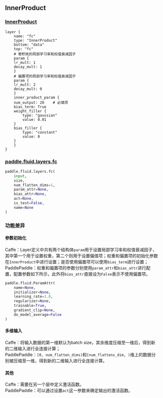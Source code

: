 ## InnerProduct
### [InnerProduct](http://caffe.berkeleyvision.org/tutorial/layers/innerproduct.html)
```
layer {
    name: "fc"
    type: "InnerProduct"
    bottom: "data"
    top: "fc"
    # 卷积核的局部学习率和权值衰减因子
    param {
	lr_mult: 1
	decay_mult: 1
    }
    # 偏置项的局部学习率和权值衰减因子
    param {
	lr_mult: 2
	decay_mult: 0
    }
    inner_product_param {
	num_output: 20    # 必填项
	bias_term: True
	weight_filler {
	    type: "gaussian"
	    value: 0.01
	}
	bias_filler {
	    type: "constant"
	    value: 0
	}
    }
}
```


### [paddle.fluid.layers.fc](http://paddlepaddle.org/documentation/docs/zh/1.4/api_cn/layers_cn.html#permalink-71-fc)
```python
paddle.fluid.layers.fc(
    input,
    size,
    num_flatten_dims=1,
    param_attr=None,
    bias_attr=None,
    act=None,
    is_test=False,
    name=None
)
```  

### 功能差异
#### 参数初始化
Caffe：Layer定义中共有两个结构体`param`用于设置局部学习率和权值衰减因子，其中第一个用于设置权重，第二个则用于设置偏值项；权重和偏置项的初始化参数在`InnerProduct`中进行设置；是否使用偏置项可以使用`bias_term`进行设置；  
PaddlePaddle：权重和偏置项的参数分别使用`param_attr`和`bias_attr`进行配置，配置参数如下所示，此外将`bias_attr`直接设为`False`表示不使用偏置项。
```python
paddle.fluid.ParamAttr(
    name=None, 
    initializer=None, 
    learning_rate=1.0, 
    regularizer=None, 
    trainable=True, 
    gradient_clip=None, 
    do_model_average=False
)
```

#### 多维输入
Caffe：将输入数据的第一维默认为batch size，其余维度压缩至一维后，得到新的二维输入进行全连接计算；                       
PaddlePaddle：`[0, num_flatten_dims)`和`[num_flattens_dim, )`维上的数据分别被压缩至一维，得到新的二维输入进行全连接计算。

#### 其他
Caffe：需要在另一个层中定义激活函数。  
PaddlePaddle：可以通过设置`act`这一参数来确定输出的激活函数。
